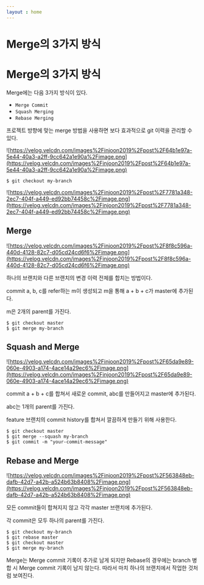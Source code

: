 ```yaml
---
layout : home
---
```


Merge의 3가지 방식
======================

# Merge의 3가지 방식

Merge에는 다음 3가지 방식이 있다.

- `Merge Commit`
- `Squash Merging`
- `Rebase Merging`

프로젝트 방향에 맞는 merge 방법을 사용하면 보다 효과적으로 git 이력을 관리할 수 있다.

![https://velog.velcdn.com/images%2Finjoon2019%2Fpost%2F64b1e97a-5e44-40a3-a2ff-9cc642a1e90a%2Fimage.png](https://velog.velcdn.com/images%2Finjoon2019%2Fpost%2F64b1e97a-5e44-40a3-a2ff-9cc642a1e90a%2Fimage.png)

```
$ git checkout my-branch
```

![https://velog.velcdn.com/images%2Finjoon2019%2Fpost%2F7781a348-2ec7-404f-a449-ed92bb74458c%2Fimage.png](https://velog.velcdn.com/images%2Finjoon2019%2Fpost%2F7781a348-2ec7-404f-a449-ed92bb74458c%2Fimage.png)

## Merge

![https://velog.velcdn.com/images%2Finjoon2019%2Fpost%2F8f8c596a-440d-4128-82c7-d05cd24cd6f6%2Fimage.png](https://velog.velcdn.com/images%2Finjoon2019%2Fpost%2F8f8c596a-440d-4128-82c7-d05cd24cd6f6%2Fimage.png)

하나의 브랜치와 다른 브랜치의 변경 이력 전체를 합치는 방법이다.

commit a, b, c를 refer하는 m이 생성되고 m을 통해 a + b + c가 master에 추가된다.

m은 2개의 parent를 가진다.

```
$ git checkout master
$ git merge my-branch
```

## Squash and Merge

![https://velog.velcdn.com/images%2Finjoon2019%2Fpost%2F65da9e89-060e-4903-a174-4ace14a29ec6%2Fimage.png](https://velog.velcdn.com/images%2Finjoon2019%2Fpost%2F65da9e89-060e-4903-a174-4ace14a29ec6%2Fimage.png)

commit a + b + c를 합쳐서 새로운 commit, abc를 만들어지고 master에 추가된다.

abc는 1개의 parent를 가진다.

feature 브랜치의 commit history를 합쳐서 깔끔하게 만들기 위해 사용한다.

```
$ git checkout master
$ git merge --squash my-branch
$ git commit -m "your-commit-message"
```

## Rebase and Merge

![https://velog.velcdn.com/images%2Finjoon2019%2Fpost%2F563848eb-dafb-42d7-a42b-a524b63b8408%2Fimage.png](https://velog.velcdn.com/images%2Finjoon2019%2Fpost%2F563848eb-dafb-42d7-a42b-a524b63b8408%2Fimage.png)

모든 commit들이 합쳐지지 않고 각각 master 브랜치에 추가된다.

각 commit은 모두 하나의 parent를 가진다.

```
$ git checkout my-branch
$ git rebase master
$ git checkout master
$ git merge my-branch
```

Merge는 Merge commit 기록이 추가로 남게 되지만 Rebase의 경우에는 branch 병합 시 Merge commit 기록이 남지 않는다. 따라서 마치 하나의 브랜치에서 작업한 것처럼 보여진다.
